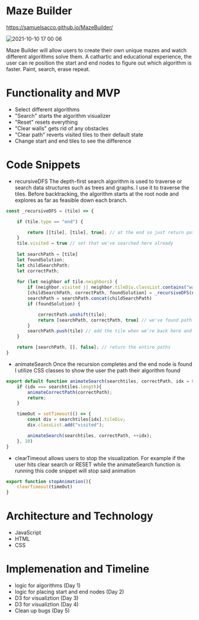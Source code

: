 # Maze Builder
https://samuelsacco.github.io/MazeBuilder/

![2021-10-10 17 00 06](https://user-images.githubusercontent.com/76980320/136849446-548881c3-d921-4fe9-a1d4-788f0f2b065a.gif)

Maze Builder will allow users to create their own unique mazes and watch different algorithms solve them. A cathartic and educational experience, the user can re position the start and end nodes to figure out which algorithm is faster. Paint, search, erase repeat. 

<!-- # Wireframe
<img width="1024" alt="Screen Shot 2021-07-26 at 9 48 21 AM" src="https://user-images.githubusercontent.com/76980320/127000984-8f6bad5d-65b9-4f32-8b74-44e582e984d4.png"> -->

# Functionality and MVP
* Select different algorithms
* "Search" starts the algorithm visualizer
* "Reset" resets everything
* "Clear walls" gets rid of any obstacles
* "Clear path" reverts visited tiles to their default state
* Change start and end tiles to see the difference

# Code Snippets
* recursiveDFS
The depth-first search algorithm is used to traverse or search data structures such as trees and graphs. I use it to traverse the tiles. Before backtracking, the algorithm starts at the root node and explores as far as feasible down each branch.

```js
const _recursiveDFS = (tile) => {

    if (tile.type == "end") {

        return [[tile], [tile], true]; // at the end so just return path to self
    }
    tile.visited = true // set that we've searched here already
    
    let searchPath = [tile]
    let foundSolution;
    let childSearchPath;
    let correctPath;
    
    for (let neighbor of tile.neighbors) {
        if (neighbor.visited || neighbor.tileDiv.classList.contains("wall")) continue;
        [childSearchPath, correctPath, foundSolution] = _recursiveDFS(neighbor) // get path from child
        searchPath = searchPath.concat(childSearchPath)
        if (foundSolution) {

            correctPath.unshift(tile);
            return [searchPath, correctPath, true] // we've found path so just return
        }
        searchPath.push(tile) // add the tile when we're back here and keep searching
    }

    return [searchPath, [], false]; // return the entire paths
}
```

* animateSearch
Once the recursion completes and the end node is found I utilize CSS classes to show the user the path their algorithm found
```js
export default function animateSearch(searchtiles, correctPath, idx = 0){
    if (idx === searchtiles.length){
        animateCorrectPath(correctPath);
        return;
    }

    timeOut = setTimeout(() => {
        const div = searchtiles[idx].tileDiv;
        div.classList.add("visited");

        animateSearch(searchtiles, correctPath, ++idx);
    }, 10)
}
```
* clearTimeout 
allows users to stop the visualization. For example if the user hits clear search or RESET while the animateSearch function is running this code snippet will stop said animation
```js
export function stopAnimation(){
    clearTimeout(timeOut)
}
```

# Architecture and Technology
* JavaScript
* HTML
* CSS

# Implemenation and Timeline
* logic for algorithms (Day 1)
* logic for placing start and end nodes (Day 2)
* D3 for visualiztion (Day 3)
* D3 for visualiztion (Day 4)
* Clean up bugs (Day 5)

